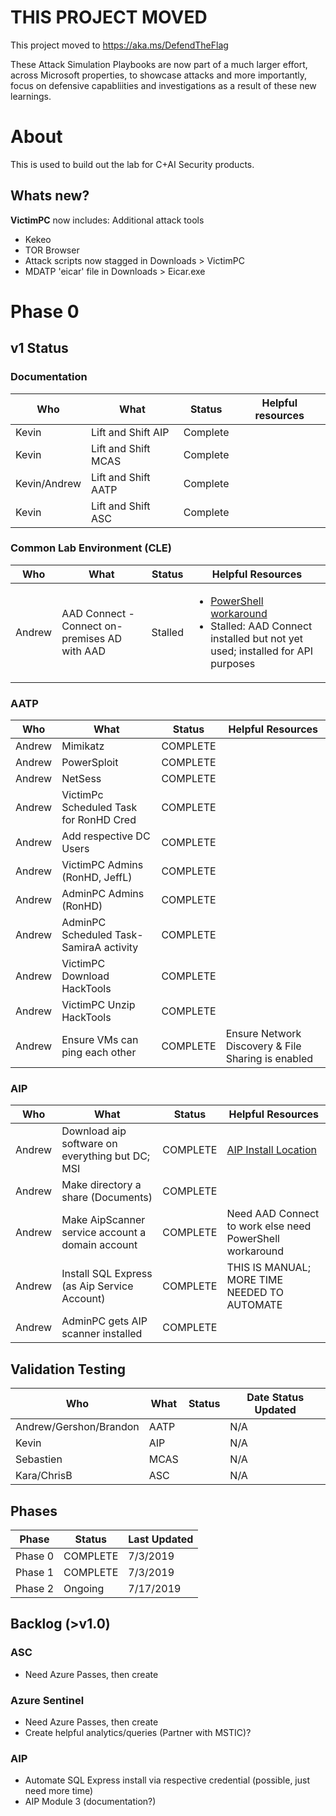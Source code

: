 # THIS PROJECT MOVED
This project moved to https://aka.ms/DefendTheFlag

These Attack Simulation Playbooks are now part of a much larger effort, across Microsoft properties, to showcase attacks and more importantly, focus on defensive capabliities and investigations as a result of these new learnings.


# About
This is used to build out the lab for C+AI Security products.

## Whats new?
**VictimPC** now includes:
Additional attack tools
* Kekeo
* TOR Browser
* Attack scripts now stagged in Downloads > VictimPC
* MDATP 'eicar' file in Downloads > Eicar.exe

# Phase 0

## v1 Status

### Documentation
| Who | What | Status | Helpful resources|
|-----|------|--------|------------------|
|Kevin|Lift and Shift AIP| Complete|  |
|Kevin|Lift and Shift MCAS| Complete| |
|Kevin/Andrew|Lift and Shift AATP| Complete| |
|Kevin|Lift and Shift ASC| Complete|  |

### Common Lab Environment (CLE)

| Who | What | Status | Helpful Resources|
|-----|------|--------|------------------|
|Andrew| AAD Connect - Connect on-premises AD with AAD | Stalled | <ul><li>[PowerShell workaround](https://mikecrowley.us/2015/10/11/azure-ad-connect-powershell-cmdlets/)<li>Stalled: AAD Connect installed but not yet used; installed for API purposes |

### AATP
| Who | What | Status | Helpful Resources |
|-----|------|--------|-------------------|
|Andrew|Mimikatz|COMPLETE|                |
|Andrew|PowerSploit|COMPLETE|             |
|Andrew|NetSess|COMPLETE|                 |
|Andrew|VictimPc Scheduled Task for RonHD Cred|COMPLETE| |
|Andrew|Add respective DC Users|COMPLETE| |
|Andrew|VictimPC Admins (RonHD, JeffL) | COMPLETE |
|Andrew|AdminPC Admins (RonHD)|COMPLETE|  |
|Andrew|AdminPC Scheduled Task-SamiraA activity| COMPLETE| |
|Andrew|VictimPC Download HackTools|COMPLETE| |
|Andrew|VictimPC Unzip HackTools|COMPLETE| |
|Andrew|Ensure VMs can ping each other| COMPLETE| Ensure Network Discovery & File Sharing is enabled |

### AIP

| Who | What | Status | Helpful Resources|
|-----|------|--------|------------------|
|Andrew| Download aip software on everything but DC; MSI| COMPLETE | [AIP Install Location](https://download.microsoft.com/download/4/9/1/491251F7-46BA-46EC-B2B5-099155DD3C27/AzInfoProtection_MSI_for_central_deployment.msi)|
|Andrew| Make directory a share (Documents) | COMPLETE | |
|Andrew| Make AipScanner service account a domain account | COMPLETE | Need AAD Connect to work else need PowerShell workaround |
|Andrew| Install SQL Express (as Aip Service Account) | COMPLETE | THIS IS MANUAL; MORE TIME NEEDED TO AUTOMATE |
|Andrew|AdminPC gets AIP scanner installed|COMPLETE| |

## Validation Testing
|Who|What|Status|Date Status Updated
|---|----|------|-------------------|
|Andrew/Gershon/Brandon|AATP|  |N/A|
|Kevin|AIP| |N/A|
|Sebastien|MCAS| |N/A|
|Kara/ChrisB|ASC| |N/A|

## Phases
|Phase|Status|Last Updated|
|-----|------|------------|
|Phase 0|COMPLETE| 7/3/2019 |
|Phase 1|COMPLETE| 7/3/2019 |
|Phase 2|Ongoing| 7/17/2019 |

## Backlog (>v1.0)

### ASC
* Need Azure Passes, then create

### Azure Sentinel
* Need Azure Passes, then create
* Create helpful analytics/queries (Partner with MSTIC)?

### AIP
* Automate SQL Express install via respective credential (possible, just need more time)
* AIP Module 3 (documentation?)
